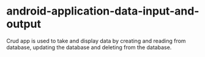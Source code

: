 # android-application-data-input-and-output
Crud app is used to take and display data by creating and reading from database, updating  the database and deleting from the database. 
